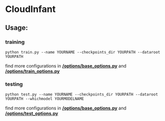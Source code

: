 # CloudInfant

## Usage:

### training
```
python train.py --name YOURNAME --checkpoints_dir YOURPATH --dataroot YOURPATH
```

find more configurations in [**/options/base_options.py**](/options/base_options.py) and [**/options/train_options.py**](/options/train_options.py)


### testing 
```
python test.py --name YOURNAME --checkpoints_dir YOURPATH --dataroot YOURPATH --whichmodel YOURMODELNAME 
```

find more configurations in [**/options/base_options.py**](/options/base_options.py) and [**/options/test_options.py**](/options/test_options.py)
